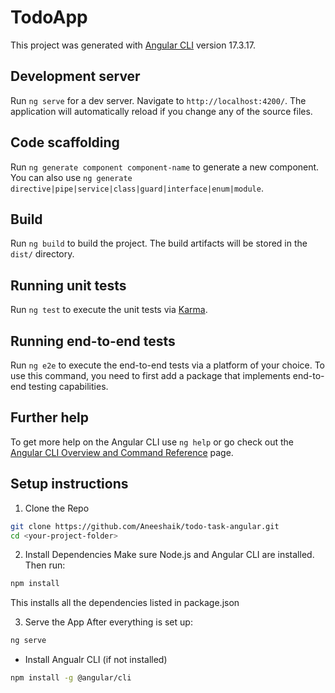 # TodoApp

This project was generated with [Angular CLI](https://github.com/angular/angular-cli) version 17.3.17.

## Development server

Run `ng serve` for a dev server. Navigate to `http://localhost:4200/`. The application will automatically reload if you change any of the source files.

## Code scaffolding

Run `ng generate component component-name` to generate a new component. You can also use `ng generate directive|pipe|service|class|guard|interface|enum|module`.

## Build

Run `ng build` to build the project. The build artifacts will be stored in the `dist/` directory.

## Running unit tests

Run `ng test` to execute the unit tests via [Karma](https://karma-runner.github.io).

## Running end-to-end tests

Run `ng e2e` to execute the end-to-end tests via a platform of your choice. To use this command, you need to first add a package that implements end-to-end testing capabilities.

## Further help

To get more help on the Angular CLI use `ng help` or go check out the [Angular CLI Overview and Command Reference](https://angular.io/cli) page.

## Setup instructions
1. Clone the Repo
```bash
git clone https://github.com/Aneeshaik/todo-task-angular.git
cd <your-project-folder>
```

2. Install Dependencies
Make sure Node.js and Angular CLI are installed.
Then run:
```bash
npm install
```
This installs all the dependencies listed in package.json

3. Serve the App
After everything is set up:
```bash
ng serve
```
* Install Angualr CLI (if not installed)
```bash
npm install -g @angular/cli
```



